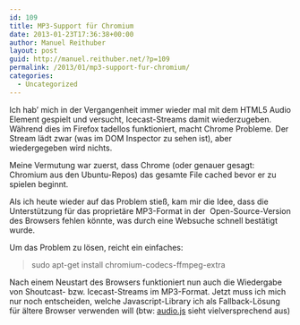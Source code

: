 ```yaml
---
id: 109
title: MP3-Support für Chromium
date: 2013-01-23T17:36:38+00:00
author: Manuel Reithuber
layout: post
guid: http://manuel.reithuber.net/?p=109
permalink: /2013/01/mp3-support-fur-chromium/
categories:
  - Uncategorized
---
```

Ich hab&#8217; mich in der Vergangenheit immer wieder mal mit dem HTML5 Audio Element gespielt und versucht, Icecast-Streams damit wiederzugeben. Während dies im Firefox tadellos funktioniert, macht Chrome Probleme. Der Stream lädt zwar (was im DOM Inspector zu sehen ist), aber wiedergegeben wird nichts.

Meine Vermutung war zuerst, dass Chrome (oder genauer gesagt: Chromium aus den Ubuntu-Repos) das gesamte File cached bevor er zu spielen beginnt.

Als ich heute wieder auf das Problem stieß, kam mir die Idee, dass die Unterstützung für das proprietäre MP3-Format in der  Open-Source-Version des Browsers fehlen könnte, was durch eine Websuche schnell bestätigt wurde.

Um das Problem zu lösen, reicht ein einfaches:

> sudo apt-get install chromium-codecs-ffmpeg-extra

Nach einem Neustart des Browsers funktioniert nun auch die Wiedergabe von Shoutcast- bzw. Icecast-Streams im MP3-Format. Jetzt muss ich mich nur noch entscheiden, welche Javascript-Library ich als Fallback-Lösung für ältere Browser verwenden will (btw: [audio.js](http://kolber.github.com/audiojs/ "audio.js on github") sieht vielversprechend aus)